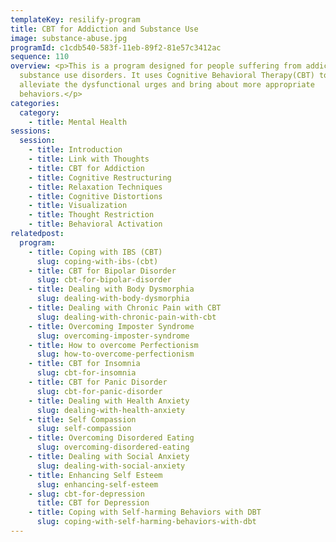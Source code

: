 ```yaml
---
templateKey: resilify-program
title: CBT for Addiction and Substance Use
image: substance-abuse.jpg
programId: c1cdb540-583f-11eb-89f2-81e57c3412ac
sequence: 110
overview: <p>This is a program designed for people suffering from addiction and
  substance use disorders. It uses Cognitive Behavioral Therapy(CBT) to
  alleviate the dysfunctional urges and bring about more appropriate
  behaviors.</p>
categories:
  category:
    - title: Mental Health
sessions:
  session:
    - title: Introduction
    - title: Link with Thoughts
    - title: CBT for Addiction
    - title: Cognitive Restructuring
    - title: Relaxation Techniques
    - title: Cognitive Distortions
    - title: Visualization
    - title: Thought Restriction
    - title: Behavioral Activation
relatedpost:
  program:
    - title: Coping with IBS (CBT)
      slug: coping-with-ibs-(cbt)
    - title: CBT for Bipolar Disorder
      slug: cbt-for-bipolar-disorder
    - title: Dealing with Body Dysmorphia
      slug: dealing-with-body-dysmorphia
    - title: Dealing with Chronic Pain with CBT
      slug: dealing-with-chronic-pain-with-cbt
    - title: Overcoming Imposter Syndrome
      slug: overcoming-imposter-syndrome
    - title: How to overcome Perfectionism
      slug: how-to-overcome-perfectionism
    - title: CBT for Insomnia
      slug: cbt-for-insomnia
    - title: CBT for Panic Disorder
      slug: cbt-for-panic-disorder
    - title: Dealing with Health Anxiety
      slug: dealing-with-health-anxiety
    - title: Self Compassion
      slug: self-compassion
    - title: Overcoming Disordered Eating
      slug: overcoming-disordered-eating
    - title: Dealing with Social Anxiety
      slug: dealing-with-social-anxiety
    - title: Enhancing Self Esteem
      slug: enhancing-self-esteem
    - slug: cbt-for-depression
      title: CBT for Depression
    - title: Coping with Self-harming Behaviors with DBT
      slug: coping-with-self-harming-behaviors-with-dbt
---
```


